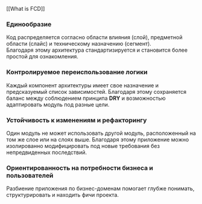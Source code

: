 [[What is FCD]]
### Единообразие  
Код распределяется согласно области влияния (слой), предметной области (слайс) и техническому назначению (сегмент).  
Благодаря этому архитектура стандартизируется и становится более простой для ознакомления.
### Контролируемое переиспользование логики
Каждый компонент архитектуры имеет свое назначение и предсказуемый список зависимостей.  Благодаря этому сохраняется баланс между соблюдением принципа **DRY** и возможностью адаптировать модуль под разные цели.
### Устойчивость к изменениям и рефакторингу
Один модуль не может использовать другой модуль, расположенный на том же слое или на слоях выше. Благодаря этому приложение можно изолированно модифицировать под новые требования без непредвиденных последствий.
### Ориентированность на потребности бизнеса и пользователей
Разбиение приложения по бизнес-доменам помогает глубже понимать, структурировать и находить фичи проекта.
